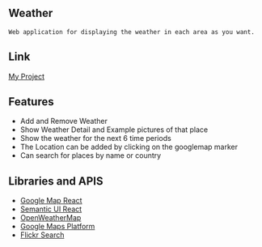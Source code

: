
## Weather 
	Web application for displaying the weather in each area as you want.

## Link 
[My Project](https://pacific-woodland-48198.herokuapp.com)

## Features
* Add and Remove Weather
* Show Weather Detail and Example pictures of that place
* Show the weather for the next 6 time periods
* The Location can be added by clicking on the googlemap marker
* Can search for places by name or country

## Libraries and APIS
* [Google Map React](https://github.com/fullstackreact/google-maps-react)
* [Semantic UI React](https://react.semantic-ui.com)
* [OpenWeatherMap](https://openweathermap.org/current)
* [Google Maps Platform](https://developers.google.com/maps/documentation/?_ga=2.192568554.-1351625016.1573011238&_gac=1.57247704.1573701148.CjwKCAiA8K7uBRBBEiwACOm4d8uDSE63erpnNNMHSz8dFuM6N2BA31nQdBug0nYMaFEqiGCfPGjYCxoCm7UQAvD_BwE)
* [Flickr Search](https://www.flickr.com)
